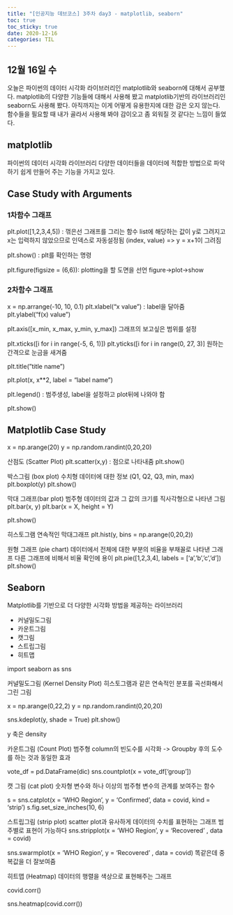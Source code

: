 ```yaml
---
title: "[인공지능 데브코스] 3주차 day3 - matplotlib, seaborn"
toc: true
toc_sticky: true
date: 2020-12-16
categories: TIL
---
```


## 12월 16일 수   

오늘은 파이썬의 데이터 시각화 라이브러리인 matplotlib와 seaborn에 대해서 공부했다. matplotlib의 다양한 기능들에 대해서 사용해 봤고 matplotlib기반의 라이브러리인 seaborn도 사용해 봤다. 아직까지는 이게 어떻게 유용한지에 대한 감은 오지 않는다. 함수들을 필요할 때 내가 골라서 사용해 봐야 감이오고 좀 외워질 것 같다는 느낌이 들었다.  

## matplotlib
파이썬의 데이터 시각화 라이브러리
다양한 데이터들을 데이터에 적합한 방법으로 파악하기 쉽게 만들어 주는 기능을 가지고 있다.  

## Case Study with Arguments

### 1차함수 그래프

plt.plot([1,2,3,4,5]) : 꺾은선 그래프를 그리는 함수
list에 해당하는 값이 y로 그려지고 
x는 입력하지 않았으므로 인덱스로 자동설정됨
(index, value)
=> y = x+1이 그려짐 

plt.show() : plt를 확인하는 명령

plt.figure(figsize = (6,6)): plotting을 할 도면을 선언
figure->plot->show


### 2차함수 그래프

x = np.arrange(-10, 10, 0.1)
plt.xlabel(“x value”) : label을 달아줌
plt.ylabel(“f(x) value”)

plt.axis([x_min, x_max, y_min, y_max])
그래프의 보고싶은 범위를 설정

plt.xticks([i for i in range(-5, 6, 1)])
plt.yticks([i for i in range(0, 27, 3)]
원하는 간격으로 눈금을 새겨줌

plt.title(”title name”)

plt.plot(x, x**2, label = “label name”)

plt.legend() : 범주생성, label을 설정하고 plot뒤에 나와야 함

plt.show()


## Matplotlib Case Study


x = np.arange(20)
y = np.random.randint(0,20,20)


산점도 (Scatter Plot)
plt.scatter(x,y) : 점으로 나타내줌
plt.show()


박스그림 (box plot)
수치형 데이터에 대한 정보 (Q1, Q2, Q3, min, max)
plt.boxplot(y)
plt.show()


막대 그래프(bar plot)
범주형 데이터의 값과 그 값의 크기를 직사각형으로 나타낸 그림
plt.bar(x, y)
plt.bar(x = X, height = Y)

plt.show()

히스토그램 
연속적인 막대그래프
plt.hist(y, bins = np.arange(0,20,2))


원형 그래프 (pie chart)
데이터에서 전체에 대한 부분의 비율을 부채꼴로 나타낸 그래프
다른 그래프에 비해서 비율 확인에 용이
plt.pie([1,2,3,4], labels = [‘a’,’b’,’c’,’d’])
plt.show()



## Seaborn
Matplotlib를 기반으로 더 다양한 시각화 방법을 제공하는 라이브러리

- 커널밀도그림
- 카운트그림
- 캣그림
- 스트립그림
- 히트맵

 import seaborn as sns


커널밀도그림 (Kernel Density Plot)
히스토그램과 같은 연속적인 분포를 곡선화해서 그린 그림

x = np.arange(0,22,2)
y = np.random.randint(0,20,20) 

sns.kdeplot(y, shade = True)
plt.show()

y 축은 density


카운트그림 (Count Plot)
범주형 column의 빈도수를 시각화 -> Groupby 후의 도수를 하는 것과 동일한 효과

vote_df = pd.DataFrame(dic)
sns.countplot(x = vote_df[‘group’])


캣 그림 (cat plot)
숫자형 변수와 하나 이상의 범주형 변수의 관계를 보여주는 함수

s = sns.catplot(x = ’WHO Region’, y = ‘Confirmed’, data  = covid, kind = ‘strip’)
s.fig.set_size_inches(10, 6)


스트립그림 (strip plot)
scatter plot과 유사하게 데이터의 수치를 표현하는 그래프
범주별로 표현이 가능하다
sns.stripplot(x = ‘WHO Region’, y = ‘Recovered’ , data = covid)

sns.swarmplot(x = ‘WHO Region’, y = ‘Recovered’ , data = covid)
똑같은데 중복값을 더 잘보여줌


히트맵 (Heatmap)
데이터의 행렬을 색상으로 표현해주는 그래프

covid.corr()

sns.heatmap(covid.corr())





